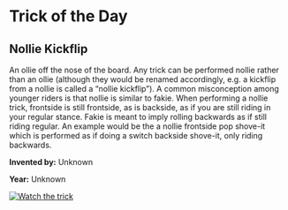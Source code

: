 # Trick of the Day

## Nollie Kickflip

An ollie off the nose of the board. Any trick can be performed nollie rather than an ollie (although they would be renamed accordingly, e.g. a kickflip from a nollie is called a “nollie kickflip”). A common misconception among younger riders is that nollie is similar to fakie. When performing a nollie trick, frontside is still frontside, as is backside, as if you are still riding in your regular stance. Fakie is meant to imply rolling backwards as if still riding regular. An example would be the a nollie frontside pop shove-it which is performed as if doing a switch backside shove-it, only riding backwards.

**Invented by:** Unknown

**Year:** Unknown

[![Watch the trick](https://img.youtube.com/vi/KTmtWaPPRGU/0.jpg)](https://www.youtube.com/watch?v=KTmtWaPPRGU)
